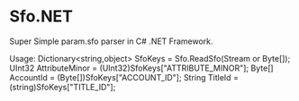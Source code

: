 # Sfo.NET
Super Simple param.sfo parser in C# .NET Framework.

Usage: 
  Dictionary<string,object> SfoKeys = Sfo.ReadSfo(Stream or Byte\[]);
  UInt32 AttributeMinor = (UInt32)SfoKeys\["ATTRIBUTE_MINOR"];
  Byte\[] AccountId = (Byte\[])SfoKeys\["ACCOUNT_ID"];
  String TitleId = (string)SfoKeys\["TITLE_ID"];
